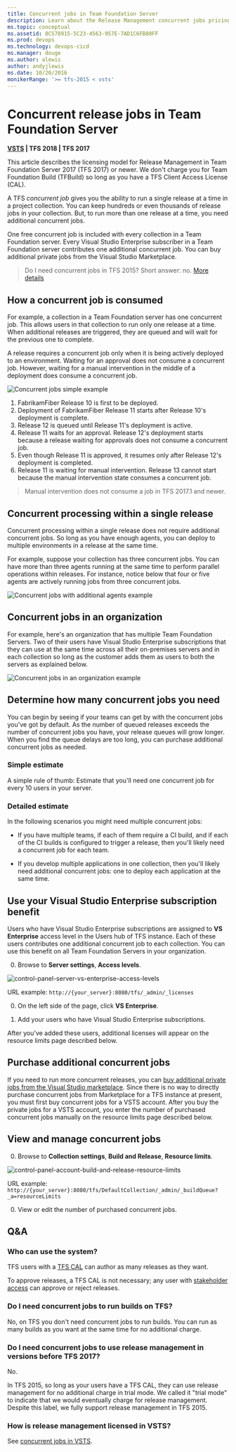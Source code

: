```yaml
---
title: Concurrent jobs in Team Foundation Server
description: Learn about the Release Management concurrent jobs pricing and availability in Microsoft Team Foundation Server (TFS)
ms.topic: conceptual
ms.assetid: 8C578915-5C23-4563-957E-7AD1C6FB80FF
ms.prod: devops
ms.technology: devops-cicd
ms.manager: douge
ms.author: alewis
author: andyjlewis
ms.date: 10/20/2016
monikerRange: '>= tfs-2015 < vsts'
---
```


# Concurrent release jobs in Team Foundation Server

**[VSTS](concurrent-jobs-vsts.md) | TFS 2018 | TFS 2017**

This article describes the licensing model for Release Management in Team Foundation Server 2017 (TFS 2017) or newer. We don't charge you for Team Foundation Build (TFBuild) so long as you have a TFS Client Access License (CAL).

A TFS _concurrent job_ gives you the ability to run a single release at a time in a project collection. You can keep hundreds or even thousands of release jobs in your collection. But, to run more than one release at a time, you need additional concurrent jobs.

One free concurrent job is included with every collection in a Team Foundation server. Every Visual Studio Enterprise subscriber in a Team Foundation server contributes one additional concurrent job. You can buy additional private jobs from the Visual Studio Marketplace.

> Do I need concurrent jobs in TFS 2015? Short answer: no. [More details](#tfs_before_2017)

## How a concurrent job is consumed

For example, a collection in a Team Foundation server has one concurrent job. This allows users in that collection to run only one release at a time. When additional releases are triggered, they are queued and will wait for the previous one to complete.

A release requires a concurrent job only when it is being actively deployed to an environment. Waiting for an approval does not consume a concurrent job. However, waiting for a manual intervention in the middle of a deployment does consume a concurrent job.

![Concurrent jobs simple example](_img/concurrent-pipelines-tfs/concurrent-pipelines-simple-example.png)

1. FabrikamFiber Release 10 is first to be deployed.
2. Deployment of FabrikamFiber Release 11 starts after Release 10's deployment is complete.
3. Release 12 is queued until Release 11's deployment is active.
4. Release 11 waits for an approval. Release 12's deployment starts because a release waiting for approvals does not consume a concurrent job.
5. Even though Release 11 is approved, it resumes only after Release 12's deployment is completed.
6. Release 11 is waiting for manual intervention. Release 13 cannot start because the manual intervention state consumes a concurrent job.

> Manual intervention does not consume a job in TFS 2017.1 and newer.

## Concurrent processing within a single release

Concurrent processing within a single release does not require additional concurrent jobs. So long as you have enough agents, you can deploy to multiple environments in a release at the same time.

For example, suppose your collection has three concurrent jobs. You can have more than three agents running at the same time to perform parallel operations within releases. For instance, notice below that four or five agents are actively running jobs from three concurrent jobs.

![Concurrent jobs with additional agents example](_img/concurrent-pipelines-tfs/concurrent-pipelines-with-additional-agents-example.png)

## Concurrent jobs in an organization

For example, here's an organization that has multiple  Team Foundation Servers. Two of their users have Visual Studio Enterprise subscriptions that they can use at the same time across all their on-premises servers and in each collection so long as the customer adds them as users to both the servers as explained below.

![Concurrent jobs in an organization example](_img/concurrent-pipelines-tfs/concurrent-pipelines-in-an-organization-example.png)

## Determine how many concurrent jobs you need

You can begin by seeing if your teams can get by with the concurrent jobs you've got by default. As the number of queued releases exceeds the number of concurrent jobs you have, your release queues will grow longer. When you find the queue delays are too long, you can purchase additional concurrent jobs as needed.

### Simple estimate

A simple rule of thumb: Estimate that you'll need one concurrent job for every 10 users in your server.

### Detailed estimate

In the following scenarios you might need multiple concurrent jobs:

* If you have multiple teams, if each of them require a CI build, and if each of the CI builds is configured to trigger a release, then you'll likely need a concurrent job for each team.

* If you develop multiple applications in one collection, then you'll likely need additional concurrent jobs: one to deploy each application at the same time.

## Use your Visual Studio Enterprise subscription benefit

Users who have Visual Studio Enterprise subscriptions are assigned to **VS Enterprise** access level in the Users hub of TFS instance. Each of these users contributes one additional concurrent job to each collection. You can use this benefit on all Team Foundation Servers in your organization.

0. Browse to **Server settings**, **Access levels**.

 ![control-panel-server-vs-enterprise-access-levels](_img/concurrent-pipelines-tfs/control-panel-server-vs-enterprise-access-levels.png)

 URL example: `http://{your_server}:8080/tfs/_admin/_licenses`

0. On the left side of the page, click **VS Enterprise**.

0. Add your users who have Visual Studio Enterprise subscriptions.

After you've added these users, additional licenses will appear on the resource limits page described below.

## Purchase additional concurrent jobs

If you need to run more concurrent releases, you can [buy additional private jobs from the Visual Studio marketplace](https://marketplace.visualstudio.com/items?itemName=ms.build-release-private-pipelines). Since there is no way to directly purchase concurrent jobs from Marketplace for a TFS instance at present, you must first buy concurrent jobs for a VSTS account. After you buy the private jobs for a VSTS account, you enter the number of purchased concurrent jobs manually on the resource limits page described below.

## View and manage concurrent jobs

0. Browse to **Collection settings**, **Build and Release**, **Resource limits**.

 ![control-panel-account-build-and-release-resource-limits](_img/concurrent-pipelines-tfs/control-panel-account-build-and-release-resource-limits.png)

 URL example: `http://{your_server}:8080/tfs/DefaultCollection/_admin/_buildQueue?_a=resourceLimits`

0. View or edit the number of purchased concurrent jobs.

## Q&A

### Who can use the system?

TFS users with a [TFS CAL](https://visualstudio.microsoft.com/team-services/tfs-pricing) can author as many releases as they want.

To approve releases, a TFS CAL is not necessary; any user with [stakeholder access](../../organizations/security/get-started-stakeholder.md) can approve or reject releases.

### Do I need concurrent jobs to run builds on TFS?

No, on TFS you don't need concurrent jobs to run builds. You can run as many builds as you want at the same time for no additional charge.

<h3 id="tfs_before_2017">Do I need concurrent jobs to use release management in versions before TFS 2017?</h3>

No.

In TFS 2015, so long as your users have a TFS CAL, they can use release management for no additional charge in trial mode. We called it "trial mode" to indicate that we would eventually charge for release management. Despite this label, we fully support release management in TFS 2015.

### How is release management licensed in VSTS?

See [concurrent jobs in VSTS](concurrent-jobs-vsts.md).

